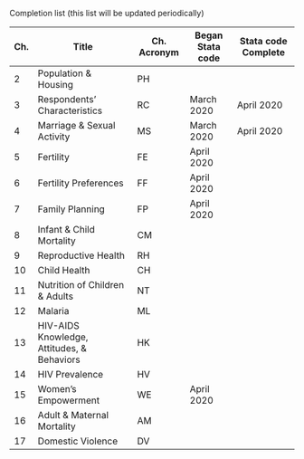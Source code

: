 Completion list (this list will be updated periodically)


Ch.	|Title |Ch. Acronym |	Began Stata code| Stata code Complete|
|-|-------|--|------|-----|
|2|Population & Housing|	PH|
|3|	Respondents’ Characteristics|	RC|	March 2020| April 2020
|4|	Marriage & Sexual Activity |MS | March 2020 | April 2020		
|5|	Fertility	|FE| April 2020|			
|6|	Fertility Preferences	|FF	|	April 2020 |
|7|Family Planning	|FP| April 2020 |		
|8|	Infant & Child Mortality	|CM	|	
|9|	Reproductive Health	|RH|	
|10|	Child Health	|CH|	
|11|	Nutrition of Children & Adults|	NT|
|12|	Malaria	|ML|	
|13|	HIV-AIDS Knowledge, Attitudes, & Behaviors	|HK	|	
|14|	HIV Prevalence	|HV|	
|15|	Women’s Empowerment	|WE| April 2020	|	
|16|	Adult & Maternal Mortality	|AM|	
|17|	Domestic Violence	|DV|		


